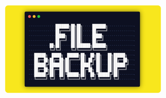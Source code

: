 <p align="center">
    <img src="./assets/images/dotfiles-image.png">
</p>

<!-- https://github.com/VapourNvim/VapourNvim
https://github.com/carloscuesta/gitmoji-cli -->